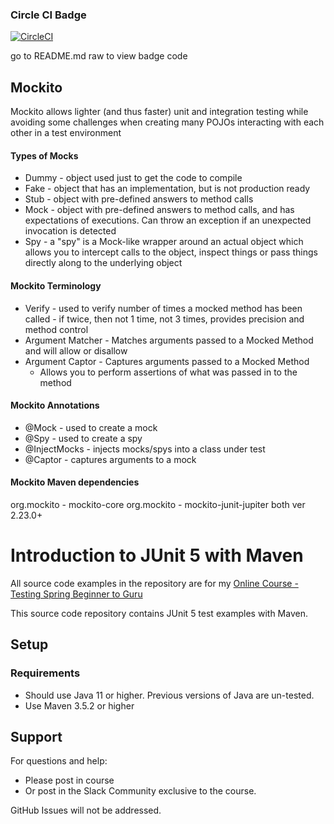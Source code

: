 ### Circle CI Badge
[![CircleCI](https://circleci.com/gh/kawgh1/testing-java-junit5.svg?style=svg)](https://circleci.com/gh/kawgh1/testing-java-junit5)

go to README.md raw to view badge code


## Mockito
Mockito allows lighter (and thus faster) unit and integration testing while avoiding
some challenges when creating many POJOs interacting with each other in a test environment

#### Types of Mocks
- Dummy - object used just to get the code to compile
- Fake - object that has an implementation, but is not production ready
- Stub - object with pre-defined answers to method calls
- Mock - object with pre-defined answers to method calls, and has expectations of executions. Can throw an exception if an unexpected invocation is detected
- Spy - a "spy" is a Mock-like wrapper around an actual object which allows you to intercept calls to the object, inspect things or pass things directly along to the underlying object 


#### Mockito Terminology
- Verify - used to verify number of times a mocked method has been called - if twice, then not 1 time, not 3 times, provides precision and method control
- Argument Matcher - Matches arguments passed to a Mocked Method and will allow or disallow
- Argument Captor - Captures arguments passed to a Mocked Method
    - Allows you to perform assertions of what was passed in to the method
    
    
#### Mockito Annotations
- @Mock - used to create a mock
- @Spy - used to create a spy
- @InjectMocks - injects mocks/spys into a class under test
- @Captor - captures arguments to a mock


#### Mockito Maven dependencies
org.mockito - mockito-core
org.mockito - mockito-junit-jupiter
both ver 2.23.0+


# Introduction to JUnit 5 with Maven

All source code examples in the repository are for my [Online Course - Testing Spring Beginner to Guru](https://www.udemy.com/testing-spring-boot-beginner-to-guru/?couponCode=GITHUB_REPO)

This source code repository contains JUnit 5 test examples with Maven.

## Setup
### Requirements
* Should use Java 11 or higher. Previous versions of Java are un-tested.
* Use Maven 3.5.2 or higher

## Support
For questions and help:
* Please post in course
* Or post in the Slack Community exclusive to the course.

GitHub Issues will not be addressed.
